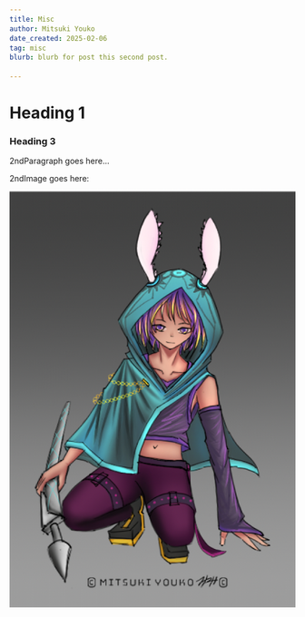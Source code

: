 ```yaml
---
title: Misc
author: Mitsuki Youko
date_created: 2025-02-06
tag: misc
blurb: blurb for post this second post.

---
```


# Heading 1

### Heading 3

2ndParagraph goes here...

2ndImage goes here:

<test what its like to put an image here..>

![testimage](/src/assets/img/ollie.png)